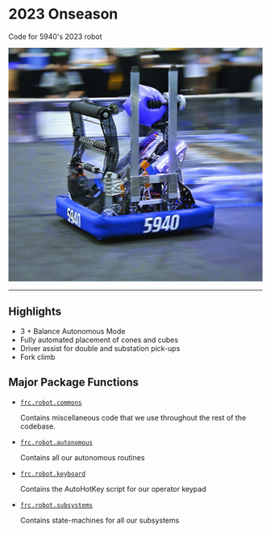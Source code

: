 # 2023 Onseason
Code for 5940's 2023 robot 

![Robot Image](/Images/Robot.jpg)

---

## Highlights
  - 3 + Balance Autonomous Mode
  - Fully automated placement of cones and cubes
  - Driver assist for double and substation pick-ups
  - Fork climb

## Major Package Functions
- [`frc.robot.commons`](src/main/java/frc/robot/commons)

    Contains miscellaneous code that we use throughout the rest of the codebase.

- [`frc.robot.autonomous`](src/main/java/frc/robot/autonomous)

    Contains all our autonomous routines

- [`frc.robot.keyboard`](src/main/java/frc/robot/keyboard)

    Contains the AutoHotKey script for our operator keypad

- [`frc.robot.subsystems`](src/main/java/frc/robot/subsystems)

    Contains state-machines for all our subsystems
    
